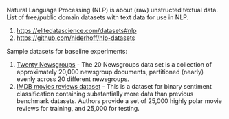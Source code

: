 Natural Language Processing (NLP) is about (raw) unstructed textual data. List of free/public domain datasets with text data for use in NLP.

1. https://elitedatascience.com/datasets#nlp
2. https://github.com/niderhoff/nlp-datasets

Sample datasets for baseline experiments:
1. [Twenty Newsgroups](https://scikit-learn.org/stable/tutorial/text_analytics/working_with_text_data.html) - The 20 Newsgroups data set is a collection of approximately 20,000 newsgroup documents, partitioned (nearly) evenly across 20 different newsgroups.
2. [IMDB movies reviews dataset](http://ai.stanford.edu/~amaas/data/sentiment/) - This is a dataset for binary sentiment classification containing substantially more data than previous benchmark datasets. Authors provide a set of 25,000 highly polar movie reviews for training, and 25,000 for testing.
